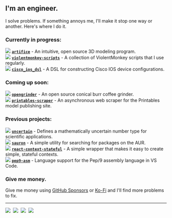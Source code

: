 ## I'm an engineer.

I solve problems. If something annoys me, I'll make it stop one way or another.
Here's where I do it.

### Currently in progress:

[![][repo-icon]](#)&nbsp;[**`artifice`**][icorbrey/artifice] - An intuitive, open source 3D modeling program.  
[![][repo-icon]](#)&nbsp;[**`violentmonkey-scripts`**][icorbrey/violentmonkey-scripts] - A collection of ViolentMonkey scripts that I use regularly.  
[![][repo-icon]](#)&nbsp;[**`cisco_ios_dsl`**][icorbrey/cisco_ios_dsl] - A DSL for constructing Cisco IOS device configurations.  

### Coming up soon:

[![][repo-icon]](#)&nbsp;[**`opengrinder`**][icorbrey/opengrinder] - An open source conical burr coffee grinder.  
[![][repo-icon]](#)&nbsp;[**`printables-scraper`**][icorbrey/printables-scraper] - An asynchronous web scraper for the Printables model publishing site.  
  
### Previous projects:

[![][repo-icon]](#)&nbsp;[**`uncertain`**][icorbrey/uncertain] - Defines a mathematically uncertain number type for scientific applications.  
[![][repo-icon]](#)&nbsp;[**`sauron`**][icorbrey/sauron] - A simple utility for searching for packages on the AUR.  
[![][repo-icon]](#)&nbsp;[**`react-context-stateful`**][icorbrey/react-context-stateful] - A simple wrapper that makes it easy to create simple, stateful contexts.   
[![][repo-icon]](#)&nbsp;[**`pep9-asm`**][icorbrey/pep9-asm] - Language support for the Pep/9 assembly language in VS Code.  

### Give me money.

Give me money using [GitHub Sponsors][sponsor-link] or [Ko-Fi][kofi-link] and
I'll find more problems to fix.
  
---

[![][linkedin-icon]][linkedin-link]&nbsp;
[![][printables-icon]][printables-link]&nbsp;
[![][twitter-icon]][twitter-link]&nbsp;
[![][kofi-icon]][kofi-link]&nbsp;

[repo-icon]: ./icons/repo.svg

[icorbrey/sauron]: https://github.com/icorbrey/sauron "Check out icorbrey/sauron on GitHub"
[icorbrey/artifice]: https://github.com/icorbrey/artifice "Check out icorbrey/artifice on GitHub"
[icorbrey/pep9-asm]: https://github.com/icorbrey/pep9-asm "Check out icorbrey/pep9-asm on GitHub"
[icorbrey/uncertain]: https://github.com/icorbrey/uncertain "Check out icorbrey/uncertain on GitHub"
[icorbrey/opengrinder]: https://github.com/icorbrey/opengrinder "Check out icorbrey/opengrinder on GitHub"
[icorbrey/cisco_ios_dsl]: https://github.com/icorbrey/cisco_ios_dsl "Check out icorbrey/cisco_ios_dsl on GitHub"
[icorbrey/printables-scraper]: https://github.com/icorbrey/printables-scraper "Check out icorbrey/printables-scraper on GitHub"
[icorbrey/violentmonkey-scripts]: https://github.com/icorbrey/violentmonkey-scripts "Check out icorbrey/violentmonkey-scripts on GitHub"
[icorbrey/react-context-stateful]: https://github.com/icorbrey/react-context-stateful "Check out icorbrey/react-context-stateful on GitHub"

[sponsor-link]: https://github.com/sponsors/icorbrey "Sponsor Isaac Corbrey on GitHub"

[linkedin-icon]: ./icons/linkedin.svg
[linkedin-link]: https://linkedin.com/in/icorbrey "Connect with Isaac Corbrey on LinkedIn"

[twitter-icon]: ./icons/twitter.svg
[twitter-link]: https://twitter.com/icorbrey "Follow Isaac Corbrey on Twitter"

[printables-icon]: ./icons/printables.svg
[printables-link]: https://www.printables.com/social/247535-icorbrey/about "Check out Isaac Corbrey's models on Printables"

[kofi-icon]: ./icons/kofi.svg
[kofi-link]: https://ko-fi.com/icorbrey "Support Isaac Corbrey on Ko-Fi"
